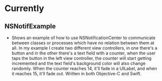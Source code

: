 # Currently

## NSNotifExample

* Shows an example of how to use NSNotificationCenter to communicate between classes or processes which have no relation between them at all. In my example I create two different view controllers, in one there's a button and in the other there's a text field with a counter, when the user taps the button in the left view controller, the counter will start getting incremented and the text field's background color will also change randomly. When the counter reaches 14, it'll fade in a UILabel, and when it reaches 15, it'll fade out. Written in both Objective-C and Swift.
